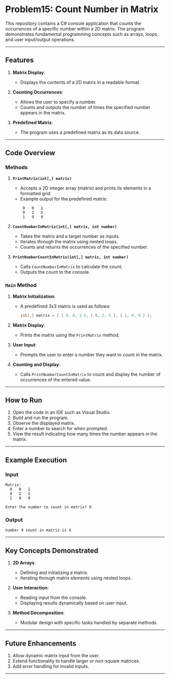 # Problem15: Count Number in Matrix

This repository contains a C# console application that counts the occurrences of a specific number within a 2D matrix. The program demonstrates fundamental programming concepts such as arrays, loops, and user input/output operations.

---

## Features

1. **Matrix Display**:
   - Displays the contents of a 2D matrix in a readable format.

2. **Counting Occurrences**:
   - Allows the user to specify a number.
   - Counts and outputs the number of times the specified number appears in the matrix.

3. **Predefined Matrix**:
   - The program uses a predefined matrix as its data source.

---

## Code Overview

### Methods

1. **`PrintMatrix(int[,] matrix)`**
   - Accepts a 2D integer array (matrix) and prints its elements in a formatted grid.
   - Example output for the predefined matrix:
     ```plaintext
      9   0   1
      9   2   5
      1   9   9
     ```

2. **`CountNumberInMatrix(int[,] matrix, int number)`**
   - Takes the matrix and a target number as inputs.
   - Iterates through the matrix using nested loops.
   - Counts and returns the occurrences of the specified number.

3. **`PrintNumberCountInMatrix(int[,] matrix, int number)`**
   - Calls `CountNumberInMatrix` to calculate the count.
   - Outputs the count to the console.

### `Main` Method

1. **Matrix Initialization**:
   - A predefined 3x3 matrix is used as follows:
     ```csharp
     int[,] matrix = { { 9, 0, 1 }, { 9, 2, 5 }, { 1, 9, 9 } };
     ```

2. **Matrix Display**:
   - Prints the matrix using the `PrintMatrix` method.

3. **User Input**:
   - Prompts the user to enter a number they want to count in the matrix.

4. **Counting and Display**:
   - Calls `PrintNumberCountInMatrix` to count and display the number of occurrences of the entered value.

---

## How to Run

1. Open the code in an IDE such as Visual Studio.
2. Build and run the program.
3. Observe the displayed matrix.
4. Enter a number to search for when prompted.
5. View the result indicating how many times the number appears in the matrix.

---

## Example Execution

### Input
```plaintext
Matrix:
  9   0   1
  9   2   5
  1   9   9

Enter the number to count in matrix? 9
```

### Output
```plaintext
number 9 count in matrix is 4
```

---

## Key Concepts Demonstrated

1. **2D Arrays**:
   - Defining and initializing a matrix.
   - Iterating through matrix elements using nested loops.

2. **User Interaction**:
   - Reading input from the console.
   - Displaying results dynamically based on user input.

3. **Method Decomposition**:
   - Modular design with specific tasks handled by separate methods.

---

## Future Enhancements

1. Allow dynamic matrix input from the user.
2. Extend functionality to handle larger or non-square matrices.
3. Add error handling for invalid inputs.

---
